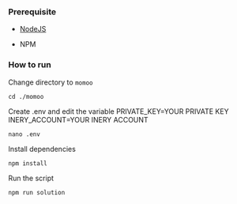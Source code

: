 ### Prerequisite

- [NodeJS](https://nodejs.org/en/)

- NPM



### How to run

Change directory to ```momoo```

```shell
cd ./momoo
```

Create .env and edit the variable
PRIVATE_KEY=YOUR PRIVATE KEY
INERY_ACCOUNT=YOUR INERY ACCOUNT

```shell
nano .env
```

Install dependencies

```shell
npm install
```

Run the script

```
npm run solution
```
